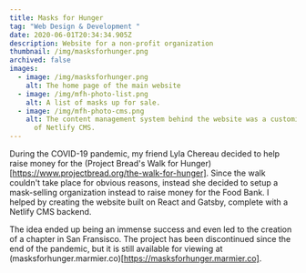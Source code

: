 ```yaml
---
title: Masks for Hunger
tag: "Web Design & Development "
date: 2020-06-01T20:34:34.905Z
description: Website for a non-profit organization
thumbnail: /img/masksforhunger.png
archived: false
images:
  - image: /img/masksforhunger.png
    alt: The home page of the main website
  - image: /img/mfh-photo-list.png
    alt: A list of masks up for sale.
  - image: /img/mfh-photo-cms.png
    alt: The content management system behind the website was a customized version
      of Netlify CMS.
---
```

During the COVID-19 pandemic, my friend Lyla Chereau decided to help raise money for the (Project Bread's Walk for Hunger)[https://www.projectbread.org/the-walk-for-hunger]. Since the walk couldn't take place for obvious reasons, instead she decided to setup a mask-selling organization instead to raise money for the Food Bank. I helped by creating the website built on React and Gatsby, complete with a Netlify CMS backend.

The idea ended up being an immense success and even led to the creation of a chapter in San Fransisco. The project has been discontinued since the end of the pandemic, but it is still available for viewing at (masksforhunger.marmier.co)[https://masksforhunger.marmier.co].